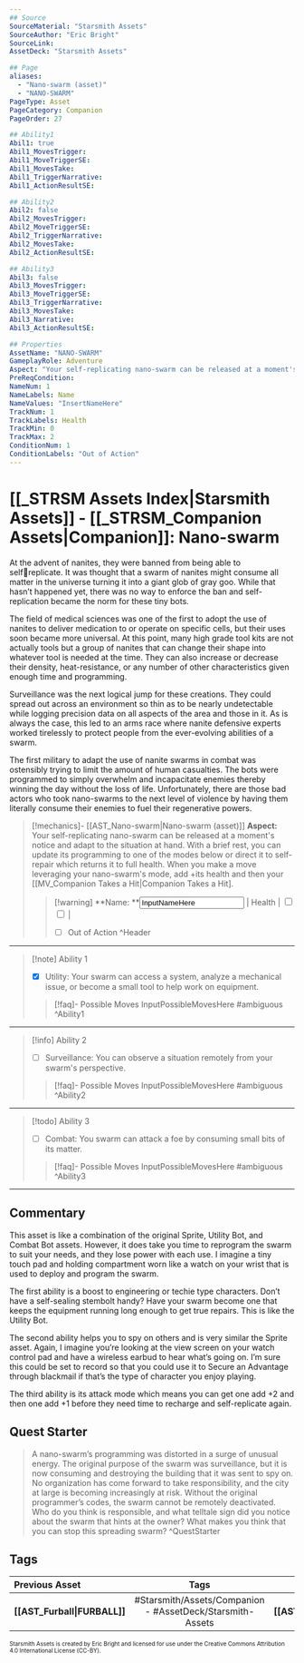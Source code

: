 ```yaml
---
## Source
SourceMaterial: "Starsmith Assets"
SourceAuthor: "Eric Bright"
SourceLink: 
AssetDeck: "Starsmith Assets"

## Page
aliases: 
  - "Nano-swarm (asset)"
  - "NANO-SWARM"
PageType: Asset
PageCategory: Companion
PageOrder: 27

## Ability1
Abil1: true 
Abil1_MovesTrigger: 
Abil1_MoveTriggerSE: 
Abil1_MovesTake: 
Abil1_TriggerNarrative: 
Abil1_ActionResultSE: 

## Ability2
Abil2: false 
Abil2_MovesTrigger: 
Abil2_MoveTriggerSE: 
Abil2_TriggerNarrative: 
Abil2_MovesTake: 
Abil2_ActionResultSE: 

## Ability3
Abil3: false 
Abil3_MovesTrigger: 
Abil3_MoveTriggerSE: 
Abil3_TriggerNarrative: 
Abil3_MovesTake: 
Abil3_Narrative: 
Abil3_ActionResultSE: 

## Properties
AssetName: "NANO-SWARM"
GameplayRole: Adventure
Aspect: "Your self-replicating nano-swarm can be released at a moment's notice and adapt to the situation at hand."
PreReqCondition: 
NameNum: 1
NameLabels: Name
NameValues: "InsertNameHere"
TrackNum: 1
TrackLabels: Health
TrackMin: 0
TrackMax: 2
ConditionNum: 1
ConditionLabels: "Out of Action"
---
```

# [[_STRSM Assets Index|Starsmith Assets]] - [[_STRSM_Companion Assets|Companion]]: Nano-swarm
At the advent of nanites, they were banned from being able to selfreplicate. It was thought that a swarm of nanites might consume all matter in the universe turning it into a giant glob of gray goo. While that hasn’t happened yet, there was no way to enforce the ban and self-replication became the norm for these tiny bots.

The field of medical sciences was one of the first to adopt the use of nanites to deliver medication to or operate on specific cells, but their uses soon became more universal. At this point, many high grade tool kits are not actually tools but a group of nanites that can change their shape into whatever tool is needed at the time. They can also increase or decrease their density, heat-resistance, or any number of other characteristics given enough time and programming.

Surveillance was the next logical jump for these creations. They could spread out across an environment so thin as to be nearly undetectable while logging precision data on all aspects of the area and those in it. As is always the case, this led to an arms race where nanite defensive experts worked tirelessly to protect people from the ever-evolving abilities of a swarm.

The first military to adapt the use of nanite swarms in combat was ostensibly trying to limit the amount of human casualties. The bots were programmed to simply overwhelm and incapacitate enemies thereby winning the day without the loss of life. Unfortunately, there are those bad actors who took nano-swarms to the next level of violence by having them literally consume their enemies to fuel their regenerative powers.

> [!mechanics]- [[AST_Nano-swarm|Nano-swarm (asset)]]
> **Aspect:** Your self-replicating nano-swarm can be released at a moment's notice and adapt to the situation at hand.
> With a brief rest, you can update its programming to one of the modes below or direct it to self-repair which returns it to full health.
> When you make a move leveraging your nano-swarm's mode, add +its health and then your [[MV_Companion Takes a Hit|Companion Takes a Hit].
> 
> > [!warning] **Name: **<input type=texbox value="InputNameHere"> | Health | <input type="checkbox" /><input type="checkbox" /> |
> > - [ ] Out of Action ^Header
___

> [!note] Ability 1
> - [x] Utility: Your swarm can access a system, analyze a mechanical issue, or become a small tool to help work on equipment.
> > [!faq]- Possible Moves
> > InputPossibleMovesHere #ambiguous ^Ability1
___
> [!info] Ability 2
> - [ ] Surveillance: You can observe a situation remotely from your swarm's perspective.
> > [!faq]- Possible Moves
> > InputPossibleMovesHere #ambiguous ^Ability2
___
> [!todo] Ability 3
> - [ ] Combat: You swarm can attack a foe by consuming small bits of its matter.
> > [!faq]- Possible Moves
> > InputPossibleMovesHere #ambiguous ^Ability3
___

## Commentary
This asset is like a combination of the original Sprite, Utility Bot, and Combat Bot assets. However, it does take you time to reprogram the swarm to suit your needs, and they lose power with each use. I imagine a tiny touch pad and holding compartment worn like a watch on your wrist that is used to deploy and program the swarm.

The first ability is a boost to engineering or techie type characters. Don’t have a self-sealing stembolt handy? Have your swarm become one that keeps the equipment running long enough to get true repairs. This is like the Utility Bot.

The second ability helps you to spy on others and is very similar the Sprite asset. Again, I imagine you’re looking at the view screen on your watch control pad and have a wireless earbud to hear what’s going on. I’m sure this could be set to record so that you could use it to Secure an Advantage through blackmail if that’s the type of character you enjoy playing.

The third ability is its attack mode which means you can get one add +2 and then one add +1 before they need time to recharge and self-replicate again.

## Quest Starter
> A nano-swarm’s programming was distorted in a surge of unusual energy. The original purpose of the swarm was surveillance, but it is now consuming and destroying the building that it was sent to spy on. No organization has come forward to take responsibility, and the city at large is becoming increasingly at risk. Without the original programmer’s codes, the swarm cannot be remotely deactivated. Who do you think is responsible, and what telltale sign did you notice about the swarm that hints at the owner? What makes you think that you can stop this spreading swarm? ^QuestStarter

## Tags

| Previous Asset| Tags | Next Asset |
| :--- | :---: | ---: |
| **[[AST_Furball\|FURBALL]]** | #Starsmith/Assets/Companion - #AssetDeck/Starsmith-Assets | **[[AST_Waterwrym\|WATERWYRM]]** |

<font size=-2>Starsmith Assets is created by Eric Bright and licensed for use under the Creative Commons Attribution 4.0 International License (CC-BY).</font>